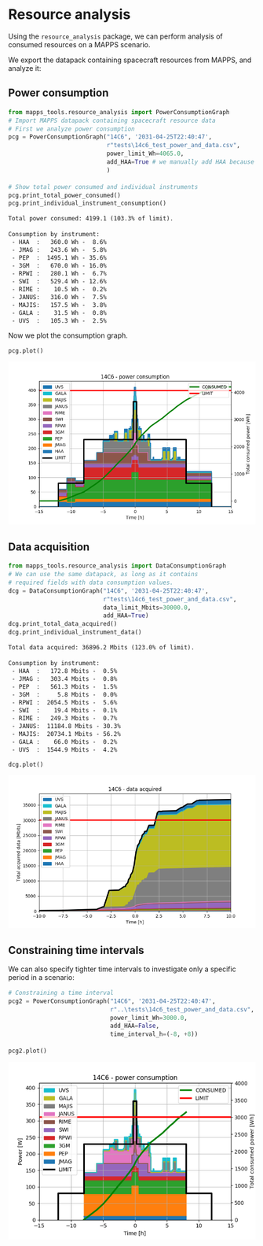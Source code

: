 # Resource analysis

Using the `resource_analysis` package, we can perform analysis of consumed resources on a MAPPS scenario.

We export the datapack containing spacecraft resources from MAPPS, and analyze it:

## Power consumption
```python
from mapps_tools.resource_analysis import PowerConsumptionGraph
# Import MAPPS datapack containing spacecraft resource data
# First we analyze power consumption
pcg = PowerConsumptionGraph("14C6", '2031-04-25T22:40:47',
                            r"tests\14c6_test_power_and_data.csv",
                            power_limit_Wh=4065.0,
                            add_HAA=True # we manually add HAA because it is not tracked by MAPPS
                            )

# Show total power consumed and individual instruments
pcg.print_total_power_consumed()
pcg.print_individual_instrument_consumption()
```
```
Total power consumed: 4199.1 (103.3% of limit).

Consumption by instrument:
 - HAA  :   360.0 Wh -  8.6%
 - JMAG :   243.6 Wh -  5.8%
 - PEP  :  1495.1 Wh - 35.6%
 - 3GM  :   670.0 Wh - 16.0%
 - RPWI :   280.1 Wh -  6.7%
 - SWI  :   529.4 Wh - 12.6%
 - RIME :    10.5 Wh -  0.2%
 - JANUS:   316.0 Wh -  7.5%
 - MAJIS:   157.5 Wh -  3.8%
 - GALA :    31.5 Wh -  0.8%
 - UVS  :   105.3 Wh -  2.5%
```

Now we plot the consumption graph.
```python
pcg.plot()
```

![](img/power_graph.png)

## Data acquisition
```python
from mapps_tools.resource_analysis import DataConsumptionGraph
# We can use the same datapack, as long as it contains
# required fields with data consumption values.
dcg = DataConsumptionGraph("14C6", '2031-04-25T22:40:47',
                           r"tests\14c6_test_power_and_data.csv",
                           data_limit_Mbits=30000.0,
                           add_HAA=True)
dcg.print_total_data_acquired()
dcg.print_individual_instrument_data()
```
```
Total data acquired: 36896.2 Mbits (123.0% of limit).

Consumption by instrument:
 - HAA  :   172.8 Mbits -  0.5%
 - JMAG :   303.4 Mbits -  0.8%
 - PEP  :   561.3 Mbits -  1.5%
 - 3GM  :     5.8 Mbits -  0.0%
 - RPWI :  2054.5 Mbits -  5.6%
 - SWI  :    19.4 Mbits -  0.1%
 - RIME :   249.3 Mbits -  0.7%
 - JANUS:  11184.8 Mbits - 30.3%
 - MAJIS:  20734.1 Mbits - 56.2%
 - GALA :    66.0 Mbits -  0.2%
 - UVS  :  1544.9 Mbits -  4.2%
```
```python
dcg.plot()
```

![](img/data_graph.png)

## Constraining time intervals
We can also specify tighter time intervals to investigate only
a specific period in a scenario:

```python
# Constraining a time interval
pcg2 = PowerConsumptionGraph("14C6", '2031-04-25T22:40:47',
                             r"..\tests\14c6_test_power_and_data.csv",
                             power_limit_Wh=3000.0,
                             add_HAA=False,
                             time_interval_h=(-8, +8))

pcg2.plot()
```

![](img/power_graph_interval.png)